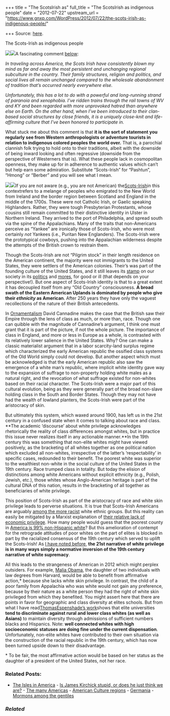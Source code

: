 +++
title = "The ScotsIrish as"
full_title = "The ScotsIrish as indigenous people"
date = "2012-07-22"
upstream_url = "https://www.gnxp.com/WordPress/2012/07/22/the-scots-irish-as-indigenous-people/"

+++
Source: [here](https://www.gnxp.com/WordPress/2012/07/22/the-scots-irish-as-indigenous-people/).

The Scots-Irish as indigenous people

[![](https://i0.wp.com/blogs.discovermagazine.com/gnxp/files/2012/07/220px-Andrew_Jackson_Daguerrotype-crop.jpg?resize=220%2C275)![](https://i0.wp.com/blogs.discovermagazine.com/gnxp/files/2012/07/220px-Andrew_Jackson_Daguerrotype-crop.jpg?resize=220%2C275)](https://i0.wp.com/blogs.discovermagazine.com/gnxp/files/2012/07/220px-Andrew_Jackson_Daguerrotype-crop.jpg)A fascinating comment [below](http://blogs.discovermagazine.com/gnxp/2012/07/the-many-americas/comment-page-1/#comment-144871):

*In traveling across America, the Scots Irish have consistently blown my mind as far and away the most persistent and unchanging regional subculture in the country. Their family structures, religion and politics, and social lives all remain unchanged compared to the wholesale abandonment of tradition that’s occurred nearly everywhere else.*

*Unfortunately, this has a lot to do with a powerful and long-running strand of paranoia and xenophobia. I’ve ridden trains through the rail towns of WV and KY and been regarded with more unprovoked hatred than anywhere else on Earth. On the other hand, when I’ve been introduced to their clan-based social structures by close friends, it is a uniquely close-knit and life-affirming culture that I’ve been honored to participate in.*

What stuck me about this comment is that **it is the sort of statement you regularly see from Western anthropologists or adventure tourists in relation to indigenous colored peoples the world over.** That is, a parochial clannish folk trying to hold onto to their traditions, albeit with the downside of being inward looking and often regressive (downside from the perspective of Westerners that is). What these people lack in cosmopolitan openness, they make up for in adherence to authentic values which can’t but help earn some admiration. Substitute “Scots-Irish” for “Pashtun”, “Hmong” or “Berber” and you will see what I mean.

  
[![](https://i0.wp.com/blogs.discovermagazine.com/gnxp/files/2012/07/800px-Census-2000-Data-Top-US-Ancestries-by-County1.jpg?resize=372%2C368)![](https://i0.wp.com/blogs.discovermagazine.com/gnxp/files/2012/07/800px-Census-2000-Data-Top-US-Ancestries-by-County1.jpg?resize=372%2C368)](https://i0.wp.com/blogs.discovermagazine.com/gnxp/files/2012/07/800px-Census-2000-Data-Top-US-Ancestries-by-County1.jpg)If you are not aware (e.g., you are not American) the[Scots-Irish](https://en.wikipedia.org/wiki/Scotch-Irish_American)in this contextrefers to a melange of peoples who emigrated to the New World from Ireland and the border region between Scotland and England in the middle of the 1700s. These were not Catholic Irish, or Gaelic speaking Highlanders. Rather, they were tough Presbyterian Protestants, whose cousins still remain committed to their distinctive identity in Ulster in Northern Ireland. They arrived to the port of Philadelphia, and spread south via the spine of the Appalachians. Many of the traits that non-Americans perceive as “Yankee” are ironically those of Scots-Irish, who were most certainly *not* Yankees (i.e., Puritan New Englanders). The Scots-Irish were the prototypical cowboys, pushing into the Appalachian wilderness despite the attempts of the British crown to restrain them.

Though the Scots-Irish are not “Pilgrim stock” in their length residence on the American continent, the majority were not immigrants to the United States, they were settlers of the American colonies. Their’s was part of the founding culture of the United States, and it still leaves its [stamp](https://en.wikipedia.org/wiki/Gadsden_flag) on our society in its [politics](https://en.wikipedia.org/wiki/Tea_Party_movement) and [mores](http://www.huntingclub.com/), for good or ill (that depends on your perspective!). But one aspect of Scots-Irish identity is that to a great extent it has decoupled itself from any “Old Country” consciousness. **A broad swath of the Eastern American Uplands is dominated by people who give their *ethnicity* as American**. After 250 years they have only the vaguest recollections of the nature of their British antecedents.

In [Ornamentalism](https://www.amazon.com/exec/obidos/ASIN/019515794X/geneexpressio-20) David Cannadine makes the case that the British saw their Empire through the lens of class as much, or more than, race. Though one can quibble with the magnitude of Cannadine’s argument, I think one must grant that it is part of the picture, if not the whole picture. The importance of class in England, and more or less in Europe as a whole, is contrasted with its relatively lower salience in the United States. Why? One can make a classic materialist argument that in a labor scarcity-land surplus regime which characterized the early American republic the ossified class systems of the Old World simply could not develop. But another aspect which must be acknowledged is that the early American republic also saw the emergence of a white man’s republic, where implicit white identity gave way to the expansion of suffrage to non-property holding white males as a natural right, and the revocation of what suffrage existed for non-whites based on their racial character. The Scots-Irish were a major part of this cultural evolution, being as they were generally part of the broad non-slave holding class in the South and Border States. Though they may not have had the wealth of lowland planters, the Scots-Irish were part of the aristocracy of skin.

But ultimately this system, which waxed around 1900, has left us in the 21st century in a confused state when it comes to talking about race and class. **The academic ‘discourse’ about white privilege acknowledges rhetorically the reality of class differences amongst whites, but in practice this issue never realizes itself in any actionable manner.**In the 19th century this was something that non-elite whites might have viewed positively, as the bracketing of all whites together as one political nation which excluded all non-whites, irrespective of the latter’s ‘respectability’ in specific cases, redounded to their benefit. The poorest white was superior to the wealthiest non-white in the social culture of the United States in the 19th century. Race trumped class in totality. But today the elision of distinctions among white Americans without explicit ethnicity (e.g., Polish, Jewish, etc.), those whites whose Anglo-American heritage is part of the cultural DNA of this nation, results in the bracketing of all together as beneficiaries of white privilege.

This position of Scots-Irish as part of the aristocracy of race and white skin privilege leads to perverse situations. It is true that Scots-Irish Americans are arguably [among the more racist](http://www.lawyersgunsmoneyblog.com/2012/06/is-west-virginia-americas-most-racist-state) white ethnic groups. But this reality can easily be mitigated by a Marxist explanation of [their relative lack of economic privilege](http://www.huffingtonpost.com/2012/04/25/owsley-county-prom_n_1450163.html). How many people would guess that the poorest county in [America is 99% non-Hispanic white](https://en.wikipedia.org/wiki/Owsley_County,_Kentucky#Demographics)? But this amelioration of contempt for the retrograde attitudes of poor whites on the part of elites is blocked in part by the racialized consensus of the 19th century which served to uplift the Scots-Irish! As [I have noted before](http://blogs.discovermagazine.com/gnxp/2012/05/white-supremacy-and-white-privilege-same-coin/), **the 21st narrative of white privilege is in many ways simply a normative inversion of the 19th century narrative of white supremacy**.

All this leads to the strangeness of American in 2012 which might perplex outsiders. For example, [Malia Obama](https://en.wikipedia.org/wiki/Family_of_Barack_Obama#Immediate_family), the daughter of two individuals with law degrees from Harvard, would be able to benefit from affirmative action,\* because she lacks white skin privilege. In contrast, the child of a poor family from Appalachia who was white would not gain any preference, because by their nature as a white person they had the right of white skin privileged from which they benefited. You might assert here that there are points in favor for geographic and class diversity at elites schools. But from what I have read[ThomasEspenshade’s work](http://www.princeton.edu/~tje/)shows that elite universities **tend to discriminate against rural and lower class whites (as well as Asians)** to maintain diversity through admissions of sufficient numbers blacks and Hispanics. Note: **well connected whites with high socioeconomic statuses are doing fine under the current dispensation**. Unfortunately, non-elite whites have contributed to their own situation via the construction of the racial republic in the 19th century, which has now been turned upside down to their disadvantage.

\* To be fair, the most affirmative action would be based on her status as the daughter of a president of the United States, not her race.

### Related Posts:

- [The Isles in
  America](https://www.gnxp.com/WordPress/2009/11/16/the-isles-in-america/) - [Is James Kirchick stupid, or does he just think we
  are?](https://www.gnxp.com/WordPress/2008/03/20/is-james-kirchick-stupid-or-does-he-just-think-we-are/) - [The many
  Americas](https://www.gnxp.com/WordPress/2012/07/20/the-many-americas/) - [American Culture
  regions](https://www.gnxp.com/WordPress/2008/11/15/american-culture-regions/) - [Germania](https://www.gnxp.com/WordPress/2009/11/16/germania/) - [Mormons among the
  gentiles](https://www.gnxp.com/WordPress/2016/10/09/mormons-among-the-gentiles/)

### *Related*

[](https://www.addtoany.com/add_to/facebook?linkurl=https%3A%2F%2Fwww.gnxp.com%2FWordPress%2F2012%2F07%2F22%2Fthe-scots-irish-as-indigenous-people%2F&linkname=The%20Scots-Irish%20as%20indigenous%20people "Facebook")[](https://www.addtoany.com/add_to/twitter?linkurl=https%3A%2F%2Fwww.gnxp.com%2FWordPress%2F2012%2F07%2F22%2Fthe-scots-irish-as-indigenous-people%2F&linkname=The%20Scots-Irish%20as%20indigenous%20people "Twitter")[](https://www.addtoany.com/add_to/email?linkurl=https%3A%2F%2Fwww.gnxp.com%2FWordPress%2F2012%2F07%2F22%2Fthe-scots-irish-as-indigenous-people%2F&linkname=The%20Scots-Irish%20as%20indigenous%20people "Email")[](https://www.addtoany.com/share)
